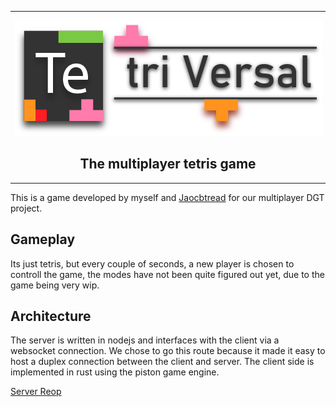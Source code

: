 ------------------------------------------------------------------------------------

<p align="center"><img src="logo.png" alt="Tetriversal logo"/></p>
<h2 align="center">The multiplayer tetris game</h2>

------------------------------------------------------------------------------------

This is a game developed by myself and [Jaocbtread](https://github.com/jacobtread) for our multiplayer DGT project.

## Gameplay
Its just tetris, but every couple of seconds, a new player is chosen to controll the game, the modes 
have not been quite figured out yet, due to the game being very wip.

## Architecture
The server is written in nodejs and interfaces with the client via a websocket connection. We chose to go this
route because it made it easy to host a duplex connection between the client and server. The client side is implemented 
in rust using the piston game engine.

[Server Reop](https://github.com/jacobtread/tetriversal)
